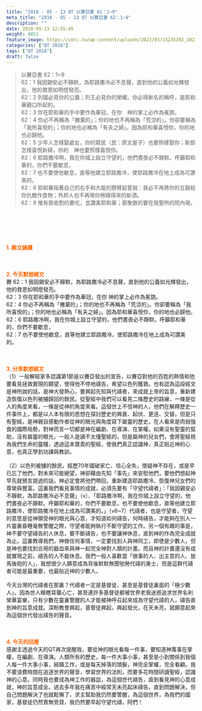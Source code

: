 ```yaml
---
title: "2018 - 05 - 13 QT 以賽亞書 62：1~9"
meta_title: "2018 - 05 - 13 QT 以賽亞書 62：1~9"
description: ""
date: 2018-05-13 12:55:45
weight: 4851
feature_image: https://cmtc.tw/wp-content/uploads/2022/03/15235392_10211799862337740_180693556567566654_o-1.webp
categories: ["QT 2018"]
tags: ["QT 2018"]
draft: false
---
```


<blockquote>以賽亞書 62：1~9<br />
62：1 我因錫安必不靜默，為耶路撒冷必不息聲，直到他的公義如光輝發出，他的救恩如明燈發亮。<br />
62：2 列國必見你的公義；列王必見你的榮耀。你必得新名的稱呼，是耶和華親口所起的。<br />
62：3 你在耶和華的手中要作為華冠，在你　神的掌上必作為冕旒。<br />
62：4 你必不再稱為「撇棄的」；你的地也不再稱為「荒涼的」。你卻要稱為「我所喜悅的」；你的地也必稱為「有夫之婦」。因為耶和華喜悅你，你的地也必歸他。<br />
62：5 少年人怎樣娶處女，你的眾民（民：原文是子）也要照樣娶你；新郎怎樣喜悅新婦，你的　神也要照樣喜悅你。<br />
62：6 耶路撒冷啊，我在你城上設立守望的，他們晝夜必不靜默。呼籲耶和華的，你們不要歇息，<br />
62：7 也不要使他歇息，直等他建立耶路撒冷，使耶路撒冷在地上成為可讚美的。<br />
62：8 耶和華指著自己的右手和大能的膀臂起誓說：我必不再將你的五穀給你仇敵作食物；外邦人也不再喝你勞碌得來的新酒。<br />
62：9 惟有那收割的要吃，並讚美耶和華；那聚斂的要在我聖所的院內喝。</blockquote><br />
&nbsp;<br />
<br />
&nbsp;<br />
<br />
<span style="color: #ff6600;"><strong>1. </strong><strong>經文誦讀</strong></span><br />
<br />
<span style="color: #ff6600;"><strong> </strong></span><br />
<br />
<span style="color: #ff6600;"><strong>2. 今天默想</strong><strong>經文<br />
</strong></span>賽 62：1 我因錫安必不靜默，為耶路撒冷必不息聲，直到他的公義如光輝發出，他的救恩如明燈發亮。<br />
62：3 你在耶和華的手中要作為華冠，在你 神的掌上必作為冕旒。<br />
62：4 你必不再稱為「撇棄的」；你的地也不再稱為「荒涼的」。你卻要稱為「我所喜悅的」；你的地也必稱為「有夫之婦」。因為耶和華喜悅你，你的地也必歸他。<br />
62：6 耶路撒冷啊，我在你城上設立守望的，他們晝夜必不靜默。呼籲耶和華的，你們不要歇息，<br />
62：7 也不要使他歇息，直等他建立耶路撒冷，使耶路撒冷在地上成為可讚美的。<br />
<br />
&nbsp;<br />
<br />
<span style="color: #ff6600;"><strong>3. 分享默想經文<br />
</strong></span>（1）一般解經家多認識第1節是以賽亞發出的宣告，以賽亞對他的百姓的熱情和他要看見拯救實現的願望，使得他不停地禱告，希望以色列獲救。也有認為這段經文是神所說的話，是神大發熱心，要興起先知與代禱者，來成就上帝的旨意，重新建造恢復以色列被擄歸回的餘民。從聖經中我們可以看見二條歷史的路線，一條是從人的角度來看，一條是從神的角度來看。這個世上不信神的人，他們在解釋歷史一件事件上，都是以人本有限的思想在探討歷史的興衰、起伏、更迭、交替。但是只有聖經，是神親自感動作者從神的眼光與角度寫下屬靈的歷史。在人看來是肉弱強食的國際局勢，對神而言一切都是神在編劇、在導演、在掌權。如果沒有聖靈的幫助，沒有屬靈的眼光，一般人是讀不太懂聖經的，但是屬神的兒女們，會將聖經視為我們生命的靈糧，透過這本寶貴的聖經，使我們真正認識神，真正貼近神的心意，也真正學到功課與教訓。<br />
<br />
（2）以色列被擄的餘民，經歷70年國破家亡、信心全失，懷疑神不存在，或是早已忘了他們，對未來可能絕望，神卻藉由先知「事先」來安慰他們，要他們想起神早先就預言說過的話，神必定會將他們帶回，重新建造耶路撒冷、恢復神兒女們的尊榮與豐富。這裏我們看見事情的成就，必須先要有「守望代禱者」：「我因錫安必不靜默，為耶路撒冷必不息聲」（v）、「耶路撒冷啊，我在你城上設立守望的，他們晝夜必不靜默。呼籲耶和華的，你們不要歇息，也不要使他歇息，直等他建立耶路撒冷，使耶路撒冷在地上成為可讚美的。」（v6~7）代禱者，也是守望者，守望的意思是從神領受神的眼光與心意，才知道如何禱告，何時禱告，才能夠在別人一片靈裏昏睡毫無警醒之際，守望者能夠執行不斷守望的工作。另一個有趣的事是，神不要守望禱告的人休息，要不斷禱告，也不要讓神休息，直到神的作為完全成就為止。這裏教導我們，神做任何事情，一定要找到人與神同工，即使是少數人，但是神也要找到合用的器皿來與神一起完全神對人類的計畫。而且神的計畫還沒有成就實現之前，禱告的人不能休息。我們一般人喜歡當「做事的人、出主意的人、放馬後砲的人」，我想很少人願意成為背後默默無聞劬勞代禱的勇士，但是這群代禱者可能是最重要，也最貼近神的少數人。<br />
<br />
今天台灣的代禱者在那裏？代禱者一定是基督徒，甚至是基督徒裏面的「極少數人」。因為世人眼瞎耳聾心亡，甚至連許多基督徒都被世界老我迷惑追求世界名利榮華宴樂，只有少數在靈裏警醒的人才能被神呼召起來成為守望代禱的人，禱告直到神的旨意成就。深盼教會興起，基督徒興起，興起發光，在天未亮，就願意起來為這個世代發出禱告的聲音。<br />
<br />
&nbsp;<br />
<br />
<span style="color: #ff6600;"><strong>4. 今天的回應<br />
</strong></span>感謝主透過今天的QT再次提醒我，要從神的眼光看每一件事，要知道神萬事在掌權，在編劇、在導演。人類所有的歷史，每一件大事小事，甚至是小到關係到我個人每一件大事小事，結婚工作，或是每天掉落的頭髮，神完全掌權，完全看顧。我不要浪費時間在追逐世界的聲音，學習世界的法則，而要多花時間研讀聖經，認識神的心意。同時我也要成為神工作的器皿，為這個世代禱告，直到看見神的心意成就，神的旨意成全。過去多年我在痛苦中經常天未亮起床禱告，直到問題解決，但自己問題解決了也就鬆懈了，求主幫助我仍然要警醒，為這個世界，為我們的國家，基督徒仍然責無旁貸，我仍然要早起守望代禱，阿們！
        
